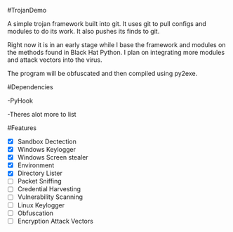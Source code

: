 #TrojanDemo

A simple trojan framework built into git. It uses git to pull configs and modules to do its work. It also pushes its finds to git.  

Right now it is in an early stage while I base the framework and modules on the methods found in Black Hat Python. I plan on integrating more modules and attack vectors into the virus. 

The program will be obfuscated and then compiled using py2exe.

#Dependencies

-PyHook

-Theres alot more to list

#Features

- [x] Sandbox Dectection
- [x] Windows Keylogger 
- [x] Windows Screen stealer
- [x] Environment 
- [x] Directory Lister
- [ ] Packet Sniffing
- [ ] Credential Harvesting
- [ ] Vulnerability Scanning
- [ ] Linux Keylogger
- [ ] Obfuscation
- [ ] Encryption Attack Vectors
